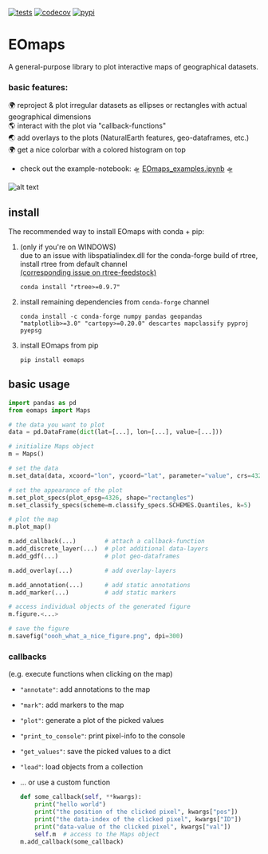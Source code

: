 [![tests](https://github.com/raphaelquast/EOmaps/actions/workflows/testMaps.yml/badge.svg?branch=master)](https://github.com/raphaelquast/EOmaps/actions/workflows/testMaps.yml)
[![codecov](https://codecov.io/gh/raphaelquast/EOmaps/branch/dev/graph/badge.svg?token=25M85P7MJG)](https://codecov.io/gh/raphaelquast/EOmaps)
[![pypi](https://img.shields.io/pypi/v/eomaps)](https://pypi.org/project/eomaps/)
# EOmaps

A general-purpose library to plot interactive maps of geographical datasets.

### basic features:
🌍 reproject & plot irregular datasets as ellipses or rectangles with actual geographical dimensions  
🌎 interact with the plot via "callback-functions"  
🌏 add overlays to the plots (NaturalEarth features, geo-dataframes, etc.)  
🌍 get a nice colorbar with a colored histogram on top  

- check out the example-notebook: 🛸 [EOmaps_examples.ipynb](https://github.com/raphaelquast/maps/blob/dev/examples/EOmaps_examples.ipynb) 🛸

![alt text](https://github.com/raphaelquast/EOmaps/blob/dev/examples/plotshapes.png?raw=true)

## install
The recommended way to install EOmaps with conda + pip:

1. (only if you're on WINDOWS)  
   due to an issue with libspatialindex.dll for the conda-forge build of rtree, install rtree from default channel  
   [(corresponding issue on rtree-feedstock)](https://github.com/conda-forge/rtree-feedstock/issues/31)
   ```
   conda install "rtree>=0.9.7"
   ```
2. install remaining dependencies from `conda-forge` channel
   ```
   conda install -c conda-forge numpy pandas geopandas "matplotlib>=3.0" "cartopy>=0.20.0" descartes mapclassify pyproj pyepsg
   ```
3. install EOmaps from pip
   ```
   pip install eomaps
   ```

## basic usage
```python
import pandas as pd
from eomaps import Maps

# the data you want to plot
data = pd.DataFrame(dict(lat=[...], lon=[...], value=[...]))

# initialize Maps object
m = Maps()

# set the data
m.set_data(data, xcoord="lon", ycoord="lat", parameter="value", crs=4326)

# set the appearance of the plot
m.set_plot_specs(plot_epsg=4326, shape="rectangles")
m.set_classify_specs(scheme=m.classify_specs.SCHEMES.Quantiles, k=5)

# plot the map
m.plot_map()

m.add_callback(...)        # attach a callback-function
m.add_discrete_layer(...)  # plot additional data-layers
m.add_gdf(...)             # plot geo-dataframes

m.add_overlay(...)         # add overlay-layers

m.add_annotation(...)      # add static annotations
m.add_marker(...)          # add static markers

# access individual objects of the generated figure
m.figure.<...>

# save the figure
m.savefig("oooh_what_a_nice_figure.png", dpi=300)  
```


### callbacks
(e.g. execute functions when clicking on the map)
- `"annotate"`: add annotations to the map
- `"mark"`: add markers to the map
- `"plot"`: generate a plot of the picked values
- `"print_to_console"`: print pixel-info to the console
- `"get_values"`: save the picked values to a dict
- `"load"`: load objects from a collection
- ... or use a custom function

    ```python
    def some_callback(self, **kwargs):
        print("hello world")
        print("the position of the clicked pixel", kwargs["pos"])
        print("the data-index of the clicked pixel", kwargs["ID"])
        print("data-value of the clicked pixel", kwargs["val"])
        self.m  # access to the Maps object
    m.add_callback(some_callback)
    ```
